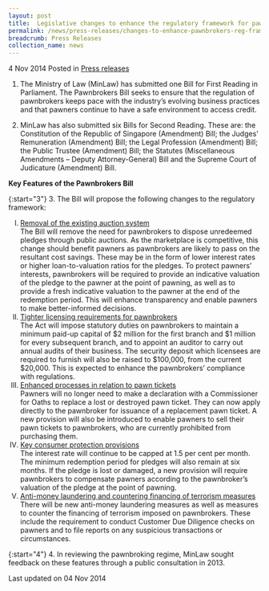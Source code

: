 ```yaml
---
layout: post
title:  Legislative changes to enhance the regulatory framework for pawnbrokers
permalink: /news/press-releases/changes-to-enhance-pawnbrokers-reg-framework
breadcrumb: Press Releases
collection_name: news
---
```


4 Nov 2014 Posted in [Press releases](/news/press-releases)


1. The Ministry of Law (MinLaw) has submitted one Bill for First Reading in Parliament. The Pawnbrokers Bill seeks to ensure that the regulation of pawnbrokers keeps pace with the industry’s evolving business practices and that pawners continue to have a safe environment to access credit. 


2. MinLaw has also submitted six Bills for Second Reading. These are: the Constitution of the Republic of Singapore (Amendment) Bill; the Judges’ Remuneration (Amendment) Bill; the Legal Profession (Amendment) Bill; the Public Trustee (Amendment) Bill; the Statutes (Miscellaneous Amendments – Deputy Attorney-General) Bill and the Supreme Court of Judicature (Amendment) Bill.

**Key Features of the Pawnbrokers Bill**

{:start="3"}
3. The Bill will propose the following changes to the regulatory framework:

<ol style="list-style-type: upper-roman;">
<li><u>Removal of the existing auction system</u></li>
The Bill will remove the need for pawnbrokers to dispose unredeemed pledges through public auctions. As the marketplace is competitive, this change should benefit pawners as pawnbrokers are likely to pass on the resultant cost savings. These may be in the form of lower interest rates or higher loan-to-valuation ratios for the pledges.
To protect pawners’ interests, pawnbrokers will be required to provide an indicative valuation of the pledge to the pawner at the point of pawning, as well as to provide a fresh indicative valuation to the pawner at the end of the redemption period. This will enhance transparency and enable pawners to make better-informed decisions.

<li><u>Tighter licensing requirements for pawnbrokers</u></li>
The Act will impose statutory duties on pawnbrokers to maintain a minimum paid-up capital of $2 million for the first branch and $1 million for every subsequent branch, and to appoint an auditor to carry out annual audits of their business.
The security deposit which licensees are required to furnish will also be raised to $100,000, from the current $20,000. This is expected to enhance the pawnbrokers’ compliance with regulations.

<li><u> Enhanced processes in relation to pawn tickets</u></li>
Pawners will no longer need to make a declaration with a Commissioner for Oaths to replace a lost or destroyed pawn ticket. They can now apply directly to the pawnbroker for issuance of a replacement pawn ticket. 
A new provision will also be introduced to enable pawners to sell their pawn tickets to pawnbrokers, who are currently prohibited from purchasing them.

<li><u>Key consumer protection provisions</u></li>
The interest rate will continue to be capped at 1.5 per cent per month. The minimum redemption period for pledges will also remain at six months.
If the pledge is lost or damaged, a new provision will require pawnbrokers to compensate pawners according to the pawnbroker’s valuation of the pledge at the point of pawning.

<li><u>Anti-money laundering and countering financing of terrorism measures</u></li>
There will be new anti-money laundering measures as well as measures to counter the financing of terrorism imposed on pawnbrokers. These include the requirement to conduct Customer Due Diligence checks on pawners and to file reports on any suspicious transactions or circumstances.



</ol>

{:start="4"}
4. In reviewing the pawnbroking regime, MinLaw sought feedback on these features through a public consultation in 2013. 

<p class="right-side-updated">Last updated on 04 Nov 2014
</p>


